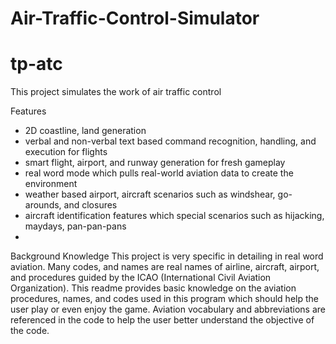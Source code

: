 # Air-Traffic-Control-Simulator
# tp-atc

This project simulates the work of air traffic control

Features
- 2D coastline, land generation
- verbal and non-verbal text based command recognition, handling, and execution for flights
- smart flight, airport, and runway generation for fresh gameplay
- real word mode which pulls real-world aviation data to create the environment
- weather based airport, aircraft scenarios such as windshear, go-arounds, and closures
- aircraft identification features which special scenarios such as hijacking, maydays, pan-pan-pans
- 


Background Knowledge
This project is very specific in detailing in real word aviation. Many codes, and names are real names of airline, aircraft, airport, and procedures guided by the ICAO (International Civil Aviation Organization). This readme provides basic knowledge on the aviation procedures, names, and codes used in this program which should help the user play or even enjoy the game. Aviation vocabulary and abbreviations are referenced in the code to help the user better understand the objective of the code.